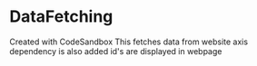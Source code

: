 # DataFetching
Created with CodeSandbox
This fetches data from website
axis dependency is also added
id's are displayed in webpage
